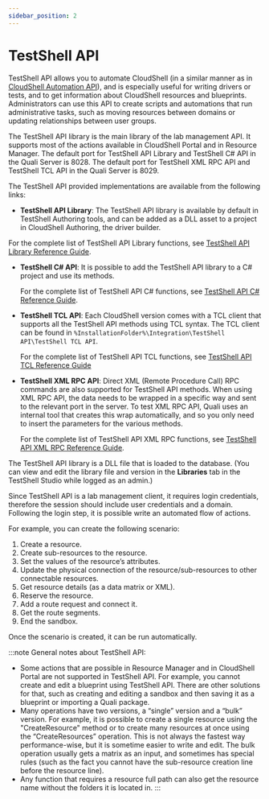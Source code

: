 ```yaml
---
sidebar_position: 2
---
```


# TestShell API

TestShell API allows you to automate CloudShell (in a similar manner as in [CloudShell Automation API](./cs-automation-api.md)), and is especially useful for writing drivers or tests, and to get information about CloudShell resources and blueprints. Administrators can use this API to create scripts and automations that run administrative tasks, such as moving resources between domains or updating relationships between user groups.

The TestShell API library is the main library of the lab management API. It supports most of the actions available in CloudShell Portal and in Resource Manager. The default port for TestShell API Library and TestShell C# API in the Quali Server is 8028. The default port for TestShell XML RPC API and TestShell TCL API in the Quali Server is 8029.

The TestShell API provided implementations are available from the following links:

- **TestShell API Library**: The TestShell API library is available by default in TestShell Authoring tools, and can be added as a DLL asset to a project in CloudShell Authoring, the driver builder.

For the complete list of TestShell API Library functions, see [TestShell API Library Reference Guide](https://help.quali.com/Online%20Help/0.0/TestShell-API/TestShell%20API%20Library.html).

- **TestShell C# API**: It is possible to add the TestShell API library to a C# project and use its methods.
    
    For the complete list of TestShell API C# functions, see [TestShell API C# Reference Guide](https://help.quali.com/Online%20Help/0.0/TestShell-API/TestShell%20cSharp%20API.html).
    
- **TestShell TCL API**: Each CloudShell version comes with a TCL client that supports all the TestShell API methods using TCL syntax. The TCL client can be found in `%InstallationFolder%\Integration\TestShell API\TestShell TCL API`.  
    
    For the complete list of TestShell API TCL functions, see [TestShell API TCL Reference Guide](https://help.quali.com/Online%20Help/0.0/TestShell-API/TestShell%20TCL%20API.html "TestShell API TCL Reference Guide")
    
- **TestShell XML RPC API**: Direct XML (Remote Procedure Call) RPC commands are also supported for TestShell API methods. When using XML RPC API, the data needs to be wrapped in a specific way and sent to the relevant port in the server. To test XML RPC API, Quali uses an internal tool that creates this wrap automatically, and so you only need to insert the parameters for the various methods.  
    
    For the complete list of TestShell API XML RPC functions, see [TestShell API XML RPC Reference Guide](https://help.quali.com/Online%20Help/0.0/TestShell-API/TestShell%20XML%20RPC%20API.html "TestShell API XML RPC Reference Guide").
    

The TestShell API library is a DLL file that is loaded to the database. (You can view and edit the library file and version in the **Libraries** tab in the TestShell Studio while logged as an admin.)

Since TestShell API is a lab management client, it requires login credentials, therefore the session should include user credentials and a domain. Following the login step, it is possible write an automated flow of actions.

For example, you can create the following scenario:

1. Create a resource.
2. Create sub-resources to the resource.
3. Set the values of the resource’s attributes.
4. Update the physical connection of the resource/sub-resources to other connectable resources.
5. Get resource details (as a data matrix or XML).
6. Reserve the resource.
7. Add a route request and connect it.
8. Get the route segments.
9. End the sandbox.

Once the scenario is created, it can be run automatically.

:::note General notes about TestShell API:

- Some actions that are possible in Resource Manager and in CloudShell Portal are not supported in TestShell API. For example, you cannot create and edit a blueprint using TestShell API. There are other solutions for that, such as creating and editing a sandbox and then saving it as a blueprint or importing a Quali package.
- Many operations have two versions, a “single” version and a “bulk” version. For example, it is possible to create a single resource using the "CreateResource" method or to create many resources at once using the “CreateResources” operation. This is not always the fastest way performance-wise, but it is sometime easier to write and edit. The bulk operation usually gets a matrix as an input, and sometimes has special rules (such as the fact you cannot have the sub-resource creation line before the resource line).
- Any function that requires a resource full path can also get the resource name without the folders it is located in.
:::